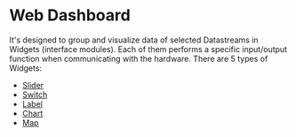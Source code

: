 # Web Dashboard
It's designed to group and visualize data of selected Datastreams in Widgets (interface modules). 
Each of them performs a specific input/output function when communicating with the hardware.
There are 5 types of Widgets:
  * [Slider](en-product/web-dashboard/dashboard-slider.md)
  * [Switch](en-product/web-dashboard/dashboard-switch.md)
  * [Label](en-product/web-dashboard/dashboard-label.md)
  * [Chart](en-product/web-dashboard/dashboard-chart.md)
  * [Map](en-product/web-dashboard/dashboard-map.md)
